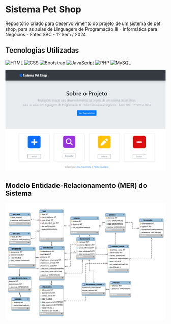# Sistema Pet Shop
Repositório criado para desenvolvimento do projeto de um sistema de pet shop, para as aulas de Linguagem de Programação III - Informática para Negócios - Fatec SBC - 1º Sem / 2024

## Tecnologias Utilizadas
![HTML](https://img.icons8.com/color/48/000000/html-5.png) ![CSS](https://img.icons8.com/color/48/000000/css3.png) ![Bootstrap](https://img.icons8.com/color/48/000000/bootstrap.png)  ![JavaScript](https://img.icons8.com/color/48/000000/javascript.png) ![PHP](https://img.icons8.com/officel/50/000000/php-logo.png) ![MySQL](https://img.icons8.com/color/55/000000/mysql.png)

![Demonstração do Projeto](./sistema_petshop2024/img/Index.png)

## Modelo Entidade-Relacionamento (MER) do Sistema
![MER](./sistema_petshop2024/img/MER_SistemaPetShop.jpg)

